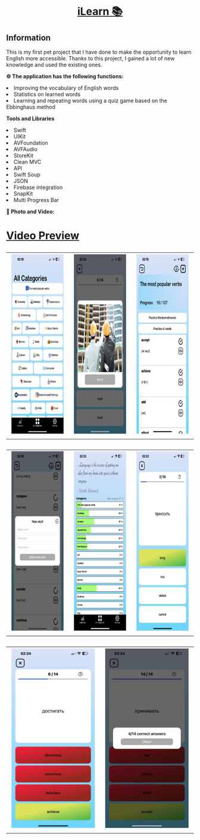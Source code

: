<h1 align="center"><a href="https://apps.apple.com/il/app/ilearn-%D0%B0%D0%BD%D0%B3%D0%BB%D0%B8%D0%B9%D1%81%D0%BA%D0%B8%D0%B9-" target="_blank">iLearn 📚</a> 

<h2 align="left"> Information </h2> 
<p> This is my first pet project that I have done to make the opportunity to learn English more accessible. Thanks to this project, I gained a lot of new knowledge and used the existing ones. </p>


<p><strong>⚙️ The application has the following functions:</strong></p>
<li> Improving the vocabulary of English words </li>
<li> Statistics on learned words </li> 
<li> Learning and repeating words using a quiz game based on the Ebbinghaus method </li> 

<p>     </p>


<p><strong> Tools and Libraries </strong></p>
<li> Swift  </li>
<li> UIKit </li> 
<li> AVFoundation </li> 
<li> AVFAudio </li> 
<li> StoreKit </li> 
<li> Clean MVC </li> 
<li> API </li> 
<li> Swift Soup </li> 
<li> JSON </li> 
<li> Firebase integration </li> 
<li> SnapKit </li> 
<li> Multi Progress Bar </li> 

<p>     </p>

<p><strong> 📸 Photo and Video: </strong></p>
<h1 align="left"><a href="https://youtu.be/vAOwVhF0oFI" target="_blank">Video Preview</a> 

<table>
  <tr>
    <td align="center">
      <img src="ReadmeImages/3.jpeg" alt="Example Image" width="250" height="480">
    </td>
    <td align="center">
      <img src="ReadmeImages/9.jpeg" alt="Example Image" width="250" height="480">
    </td>
    <td align="center">
      <img src="ReadmeImages/2.jpeg" alt="Example Image" width="250" height="480">
    </td>
  </tr>
</table>
<table>
  <tr>
    <td align="center">
      <img src="ReadmeImages/4.jpeg" alt="Example Image" width="250" height="480">
    </td>
    <td align="center">
      <img src="ReadmeImages/5.jpeg" alt="Example Image" width="250" height="480">
    </td>
    <td align="center">
      <img src="ReadmeImages/6.jpeg" alt="Example Image" width="250" height="480">
    </td>
  </tr>
</table>
<table>
  <tr>
    <td align="center">
      <img src="ReadmeImages/7.jpeg" alt="Example Image" width="250" height="480">
    </td>
    <td align="center">
      <img src="ReadmeImages/8.jpeg" alt="Example Image" width="250" height="480">
    </td>
  </tr>
</table>
